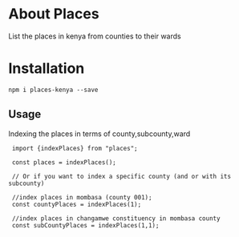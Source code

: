 # About Places
List the places in kenya from counties to their wards

# Installation
`npm i places-kenya --save`

## Usage

Indexing the places in terms of county,subcounty,ward
```
 import {indexPlaces} from "places";

 const places = indexPlaces();

 // Or if you want to index a specific county (and or with its subcounty)

 //index places in mombasa (county 001);
 const countyPlaces = indexPlaces(1);

 //index places in changamwe constituency in mombasa county
 const subCountyPlaces = indexPlaces(1,1);

 
```
